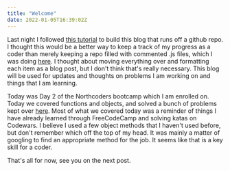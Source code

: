 ```yaml
---
title: "Welcome"
date: 2022-01-05T16:39:02Z
---
```


Last night I followed [this tutorial][y_src] to build this blog that runs off a github repo. I thought
this would be a better way to keep a track of my progress as a coder than merely keeping a repo filled with commented .js files, which I was doing [here][g_src]. I thought about moving everything over and formatting each item as a blog post, but I don't think that's really necessary. This blog will be used for updates and thoughts
on problems I am working on and things that I am learning.

Today was Day 2 of the Northcoders bootcamp which I am enrolled on. Today we covered functions and objects, and solved a bunch of problems kept over [here][intro_src]. Most of what we covered today was a reminder of things I have already learned through FreeCodeCamp and solving katas on Codewars. I believe I used a few
object methods that I haven't used before, but don't remember which off the top of my head. It was mainly a matter of googling to find an appropriate method for the job. It seems like
that is a key skill for a coder.

That's all for now, see you on the next post.

[y_src]:https://www.youtube.com/watch?v=LIFvgrRxdt4
[g_src]:https://github.com/skypotatoes/devlog
[intro_src]:https://github.com/skypotatoes/remote-intro-week"